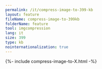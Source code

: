 ```yaml
---
permalink: /it/compress-image-to-399-kb
layout: feature
fileName: compress-image-to-399kb
folderName: feature
tool: imgcompression
lang: it
size: 399
type: kb
nointernationalization: true
---
```

{%- include compress-image-to-X.html -%}
      